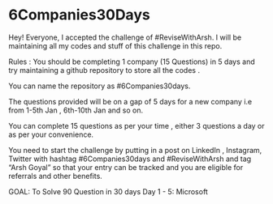 # 6Companies30Days
Hey! Everyone,
I accepted the challenge of #ReviseWithArsh.
I will be maintaining all my codes and stuff of this challenge in this repo.

Rules :
You should be completing 1 company (15 Questions) in 5 days and try maintaining a github repository to store all the codes .

You can name the repository as #6Companies30days.

The questions provided will be on a gap of 5 days for a new company i.e from 1-5th Jan , 6th-10th Jan and so on.

You can complete 15 questions as per your time , either 3 questions a day or as per your convenience.

You need to start the challenge by putting in a post on LinkedIn , Instagram, Twitter with hashtag #6Companies30days and #ReviseWithArsh and tag “Arsh Goyal” so that your entry can be tracked and you are eligible for referrals and other benefits.

GOAL: To Solve 90 Question in 30 days
Day 1 - 5: Microsoft
